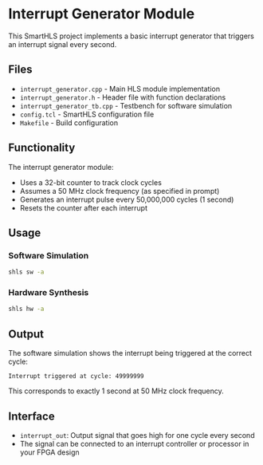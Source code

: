 # Interrupt Generator Module

This SmartHLS project implements a basic interrupt generator that triggers an interrupt signal every second.

## Files

- `interrupt_generator.cpp` - Main HLS module implementation
- `interrupt_generator.h` - Header file with function declarations
- `interrupt_generator_tb.cpp` - Testbench for software simulation
- `config.tcl` - SmartHLS configuration file
- `Makefile` - Build configuration

## Functionality

The interrupt generator module:
- Uses a 32-bit counter to track clock cycles
- Assumes a 50 MHz clock frequency (as specified in prompt)
- Generates an interrupt pulse every 50,000,000 cycles (1 second)
- Resets the counter after each interrupt

## Usage

### Software Simulation
```bash
shls sw -a
```

### Hardware Synthesis
```bash
shls hw -a
```

## Output

The software simulation shows the interrupt being triggered at the correct cycle:
```
Interrupt triggered at cycle: 49999999
```

This corresponds to exactly 1 second at 50 MHz clock frequency.

## Interface

- `interrupt_out`: Output signal that goes high for one cycle every second
- The signal can be connected to an interrupt controller or processor in your FPGA design 